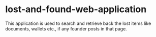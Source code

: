 # lost-and-found-web-application
This application is used to search and retrieve back the lost items like documents, wallets etc., if any founder posts in that page.
